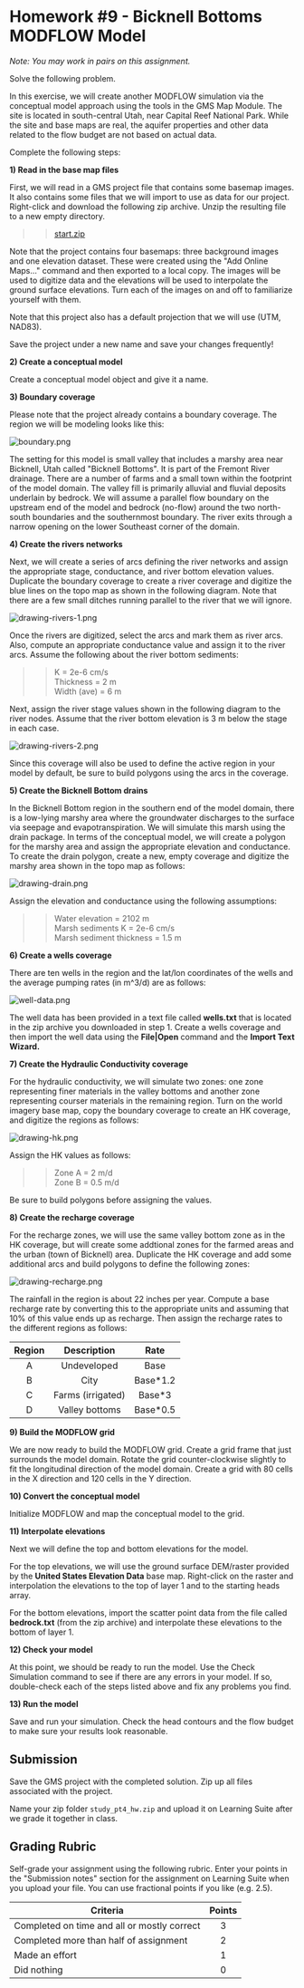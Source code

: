 # Homework #9 - Bicknell Bottoms MODFLOW Model

_Note: You may work in pairs on this assignment._

Solve the following problem.

In this exercise, we will create another MODFLOW simulation via the conceptual model approach using the tools in the GMS Map Module. The site is located in south-central Utah, near Capital Reef National Park. While the site and base maps are real, the aquifer properties and other data related to the flow budget are not based on actual data.

Complete the following steps:

**1) Read in the base map files**

First, we will read in a GMS project file that contains some basemap images. It also contains some files that we will import to use as data for our project. Right-click and download the following zip archive. Unzip the resulting file to a new empty directory.

>>[<u>start.zip</u>](start.zip)

Note that the project contains four basemaps: three background images and one elevation dataset. These were created using the "Add Online Maps..." command and then exported to a local copy. The images will be used to digitize data and the elevations will be used to interpolate the ground surface elevations. Turn each of the images on and off to familiarize yourself with them.

Note that this project also has a default projection that we will use (UTM, NAD83).

Save the project under a new name and save your changes frequently!

**2) Create a conceptual model**

Create a conceptual model object and give it a name.

**3) Boundary coverage**

Please note that the project already contains a boundary coverage. The region we will be modeling looks like this:

![boundary.png](images/boundary.png)

The setting for this model is small valley that includes a marshy area near Bicknell, Utah called "Bicknell Bottoms". It is part of the Fremont River drainage. There are a number of farms and a small town within the footprint of the model domain. The valley fill is primarily alluvial and fluvial deposits underlain by bedrock. We will assume a parallel flow boundary on the upstream end of the model and bedrock (no-flow) around the two north-south boundaries and the southernmost boundary. The river exits through a narrow opening on the lower Southeast corner of the domain.

**4) Create the rivers networks**

Next, we will create a series of arcs defining the river networks and assign the appropriate stage, conductance, and river bottom elevation values. Duplicate the boundary coverage to create a river coverage and digitize the blue lines on the topo map as shown in the following diagram. Note that there are a few small ditches running parallel to the river that we will ignore.

![drawing-rivers-1.png](images/drawing-rivers-1.png)

Once the rivers are digitized, select the arcs and mark them as river arcs. Also, compute an appropriate conductance value and assign it to the river arcs. Assume the following about the river bottom sediments:

>>K = 2e-6 cm/s<br>
>>Thickness = 2 m<br>
>>Width (ave) = 6 m

Next, assign the river stage values shown in the following diagram to the river nodes. Assume that the river bottom elevation is 3 m below the stage in each case.

![drawing-rivers-2.png](images/drawing-rivers-2.png)

Since this coverage will also be used to define the active region in your model by default, be sure to build polygons using the arcs in the coverage.

**5) Create the Bicknell Bottom drains**

In the Bicknell Bottom region in the southern end of the model domain, there is a low-lying marshy area where the groundwater discharges to the surface via seepage and evapotranspiration. We will simulate this marsh using the drain package. In terms of the conceptual model, we will create a polygon for the marshy area and assign the appropriate elevation and conductance. To create the drain polygon, create a new, empty coverage and digitize the marshy area shown in the topo map as follows:

![drawing-drain.png](images/drawing-drain.png)

Assign the elevation and conductance using the following assumptions:

>>Water elevation = 2102 m<br>
>>Marsh sediments K = 2e-6 cm/s<br>
>>Marsh sediment thickness = 1.5 m

**6) Create a wells coverage**

There are ten wells in the region and the lat/lon coordinates of the wells and the average pumping rates (in m^3/d) are as follows:

![well-data.png](images/well-data.png)

The well data has been provided in a text file called **wells.txt** that is located in the zip archive you downloaded in step 1. Create a wells coverage and then import the well data using the **File|Open** command and the **Import Text Wizard.**

**7) Create the Hydraulic Conductivity coverage**

For the hydraulic conductivity, we will simulate two zones: one zone representing finer materials in the valley bottoms and another zone representing courser materials in the remaining region. Turn on the world imagery base map, copy the boundary coverage to create an HK coverage, and digitize the regions as follows:

![drawing-hk.png](images/drawing-hk.png)

Assign the HK values as follows:

>>Zone A = 2 m/d<br>
>>Zone B = 0.5 m/d

Be sure to build polygons before assigning the values.

**8) Create the recharge coverage**

For the recharge zones, we will use the same valley bottom zone as in the HK coverage, but will create some addtional zones for the farmed areas and the urban (town of Bicknell) area. Duplicate the HK coverage and add some additional arcs and build polygons to define the following zones:

![drawing-recharge.png](images/drawing-recharge.png)

The rainfall in the region is about 22 inches per year. Compute a base recharge rate by converting this to the appropriate units and assuming that 10% of this value ends up as recharge. Then assign the recharge rates to the different regions as follows:

| Region |    Description    |   Rate   |
|:------:|:-----------------:|:--------:|
|   A    |    Undeveloped    |   Base   |
|   B    |       City        | Base*1.2 |
|   C    | Farms (irrigated) |  Base*3  |
|   D    |  Valley bottoms   | Base*0.5 |

**9) Build the MODFLOW grid**

We are now ready to build the MODFLOW grid. Create a grid frame that just surrounds the model domain. Rotate the grid counter-clockwise slightly to fit the longitudinal direction of the model domain. Create a grid with 80 cells in the X direction and 120 cells in the Y direction.

**10) Convert the conceptual model**

Initialize MODFLOW and map the conceptual model to the grid.

**11) Interpolate elevations**

Next we will define the top and bottom elevations for the model.

For the top elevations, we will use the ground surface DEM/raster provided by the **United States Elevation Data** base map. Right-click on the raster and interpolation the elevations to the top of layer 1 and to the starting heads array.

For the bottom elevations, import the scatter point data from the file called **bedrock.txt** (from the zip archive) and interpolate these elevations to the bottom of layer 1.

**12) Check your model**

At this point, we should be ready to run the model. Use the Check Simulation command to see if there are any errors in your model. If so, double-check each of the steps listed above and fix any problems you find.

**13) Run the model**

Save and run your simulation. Check the head contours and the flow budget to make sure your results look reasonable.

## Submission

Save the GMS project with the completed solution. Zip up all files associated with the project.

Name your zip folder `study_pt4_hw.zip` and upload it on Learning Suite after we grade it together in class.

## Grading Rubric

Self-grade your assignment using the following rubric. Enter your points in the "Submission notes" section for the assignment on Learning Suite when you upload your file. You can use fractional points if you like (e.g. 2.5).

| Criteria                                    | Points |
|---------------------------------------------|:------:|
| Completed on time and all or mostly correct |   3    |
| Completed more than half of assignment      |   2    |
| Made an effort                              |   1    |
| Did nothing                                 |   0    |
